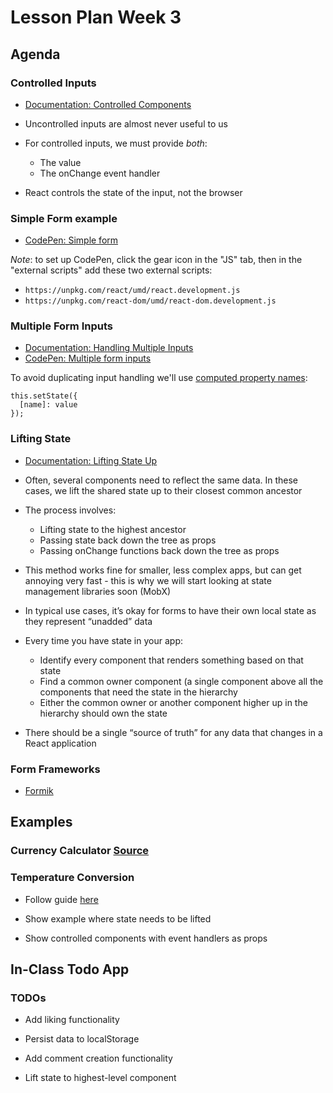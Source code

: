# Lesson Plan Week 3

## Agenda

### Controlled Inputs

- [Documentation: Controlled Components](https://reactjs.org/docs/forms.html#controlled-components)

- Uncontrolled inputs are almost never useful to us

- For controlled inputs, we must provide _both_:
  - The value
  - The onChange event handler

- React controls the state of the input, not the browser

### Simple Form example

- [CodePen: Simple form](https://codepen.io/fdb/pen/ZwrqRQ?editors=0010)

*Note*: to set up CodePen, click the gear icon in the "JS" tab, then in the "external scripts" add these two external scripts:

- `https://unpkg.com/react/umd/react.development.js`
- `https://unpkg.com/react-dom/umd/react-dom.development.js`

### Multiple Form Inputs

- [Documentation: Handling Multiple Inputs](https://reactjs.org/docs/forms.html#handling-multiple-inputs)
- [CodePen: Multiple form inputs](https://codepen.io/fdb/pen/pGprPq?editors=0010)

To avoid duplicating input handling we'll use [computed property names](https://developer.mozilla.org/en-US/docs/Web/JavaScript/Reference/Operators/Object_initializer#Computed_property_names):

```
this.setState({
  [name]: value
});
```

### Lifting State

- [Documentation: Lifting State Up](https://reactjs.org/docs/lifting-state-up.html)

- Often, several components need to reflect the same data. In these cases, we lift the shared state up to their closest common ancestor

- The process involves:
  - Lifting state to the highest ancestor
  - Passing state back down the tree as props
  - Passing onChange functions back down the tree as props

- This method works fine for smaller, less complex apps, but can get annoying very fast - this is why we will start looking at state management libraries soon (MobX)

- In typical use cases, it’s okay for forms to have their own local state as they represent “unadded” data

- Every time you have state in your app:
  - Identify every component that renders something based on that state
  - Find a common owner component (a single component above all the components that need the state in the hierarchy
  - Either the common owner or another component higher up in the hierarchy should own the state

- There should be a single “source of truth” for any data that changes in a React application

### Form Frameworks

- [Formik](https://jaredpalmer.com/formik/)

## Examples

### Currency Calculator [Source](https://github.com/HackYourFutureBelgium/React/tree/master/examples/currency-calculator)

### Temperature Conversion

- Follow guide [here](https://reactjs.org/docs/lifting-state-up.html)

- Show example where state needs to be lifted

- Show controlled components with event handlers as props

## In-Class Todo App

### TODOs

- Add liking functionality

- Persist data to localStorage

- Add comment creation functionality

- Lift state to highest-level component
